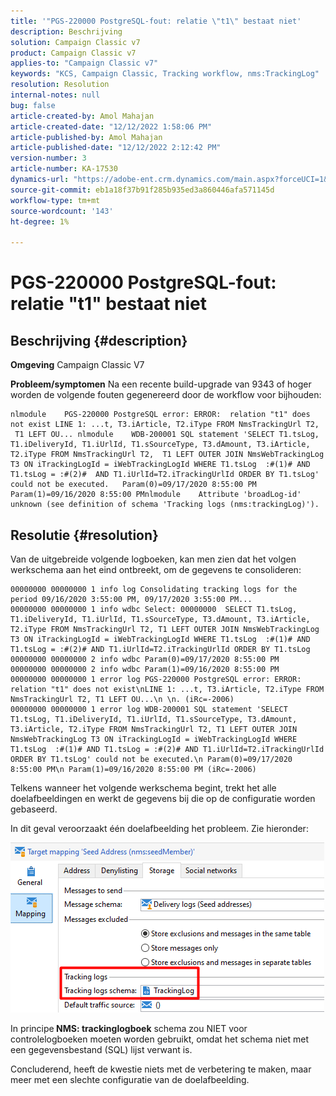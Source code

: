 ```yaml
---
title: '"PGS-220000 PostgreSQL-fout: relatie \"t1\" bestaat niet'
description: Beschrijving
solution: Campaign Classic v7
product: Campaign Classic v7
applies-to: "Campaign Classic v7"
keywords: "KCS, Campaign Classic, Tracking workflow, nms:TrackingLog"
resolution: Resolution
internal-notes: null
bug: false
article-created-by: Amol Mahajan
article-created-date: "12/12/2022 1:58:06 PM"
article-published-by: Amol Mahajan
article-published-date: "12/12/2022 2:12:42 PM"
version-number: 3
article-number: KA-17530
dynamics-url: "https://adobe-ent.crm.dynamics.com/main.aspx?forceUCI=1&pagetype=entityrecord&etn=knowledgearticle&id=35fe2fff-247a-ed11-81ac-6045bd0063aa"
source-git-commit: eb1a18f37b91f285b935ed3a860446afa571145d
workflow-type: tm+mt
source-wordcount: '143'
ht-degree: 1%

---
```


# PGS-220000 PostgreSQL-fout: relatie &quot;t1&quot; bestaat niet

## Beschrijving {#description}

<b>Omgeving</b>
Campaign Classic V7


<b>Probleem/symptomen</b>
Na een recente build-upgrade van 9343 of hoger worden de volgende fouten gegenereerd door de workflow voor bijhouden:




```
nlmodule    PGS-220000 PostgreSQL error: ERROR:  relation "t1" does not exist LINE 1: ...t, T3.iArticle, T2.iType FROM NmsTrackingUrl T2,  T1 LEFT OU... nlmodule    WDB-200001 SQL statement 'SELECT T1.tsLog, T1.iDeliveryId, T1.iUrlId, T1.sSourceType, T3.dAmount, T3.iArticle, T2.iType FROM NmsTrackingUrl T2,  T1 LEFT OUTER JOIN NmsWebTrackingLog T3 ON iTrackingLogId = iWebTrackingLogId WHERE T1.tsLog  :#(1)# AND T1.tsLog = :#(2)#  AND T1.iUrlId=T2.iTrackingUrlId ORDER BY T1.tsLog' could not be executed.   Param(0)=09/17/2020 8:55:00 PM   Param(1)=09/16/2020 8:55:00 PMnlmodule    Attribute 'broadLog-id' unknown (see definition of schema 'Tracking logs (nms:trackingLog)').
```





## Resolutie {#resolution}


Van de uitgebreide volgende logboeken, kan men zien dat het volgen werkschema aan het eind ontbreekt, om de gegevens te consolideren:




```
00000000 00000000 1 info log Consolidating tracking logs for the period 09/16/2020 3:55:00 PM, 09/17/2020 3:55:00 PM...
00000000 00000000 1 info wdbc Select: 00000000  SELECT T1.tsLog, T1.iDeliveryId, T1.iUrlId, T1.sSourceType, T3.dAmount, T3.iArticle, T2.iType FROM NmsTrackingUrl T2, T1 LEFT OUTER JOIN NmsWebTrackingLog T3 ON iTrackingLogId = iWebTrackingLogId WHERE T1.tsLog  :#(1)# AND T1.tsLog = :#(2)# AND T1.iUrlId=T2.iTrackingUrlId ORDER BY T1.tsLog
00000000 00000000 2 info wdbc Param(0)=09/17/2020 8:55:00 PM
00000000 00000000 2 info wdbc Param(1)=09/16/2020 8:55:00 PM
00000000 00000000 1 error log PGS-220000 PostgreSQL error: ERROR: relation "t1" does not exist\nLINE 1: ...t, T3.iArticle, T2.iType FROM NmsTrackingUrl T2, T1 LEFT OU...\n \n. (iRc=-2006)
00000000 00000000 1 error log WDB-200001 SQL statement 'SELECT T1.tsLog, T1.iDeliveryId, T1.iUrlId, T1.sSourceType, T3.dAmount, T3.iArticle, T2.iType FROM NmsTrackingUrl T2, T1 LEFT OUTER JOIN NmsWebTrackingLog T3 ON iTrackingLogId = iWebTrackingLogId WHERE T1.tsLog  :#(1)# AND T1.tsLog = :#(2)# AND T1.iUrlId=T2.iTrackingUrlId ORDER BY T1.tsLog' could not be executed.\n Param(0)=09/17/2020 8:55:00 PM\n Param(1)=09/16/2020 8:55:00 PM (iRc=-2006)
```




Telkens wanneer het volgende werkschema begint, trekt het alle doelafbeeldingen en werkt de gegevens bij die op de configuratie worden gebaseerd.

In dit geval veroorzaakt één doelafbeelding het probleem. Zie hieronder:

![](assets/a06a8deb-6536-ec11-b6e6-000d3a348885.png)

In principe<b> NMS: trackinglogboek</b> schema zou NIET voor controlelogboeken moeten worden gebruikt, omdat het schema niet met een gegevensbestand (SQL) lijst verwant is.

Concluderend, heeft de kwestie niets met de verbetering te maken, maar meer met een slechte configuratie van de doelafbeelding.
